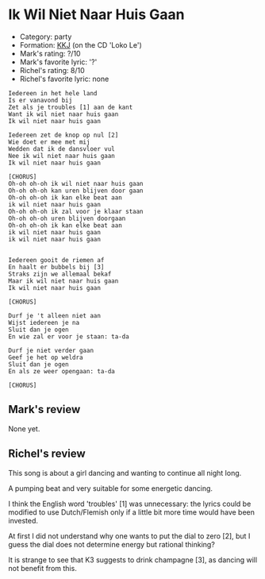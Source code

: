 # Ik Wil Niet Naar Huis Gaan

 * Category: party
 * Formation: [KKJ](Kkj.md) (on the CD 'Loko Le')
 * Mark's rating: ?/10
 * Mark's  favorite lyric: '?'
 * Richel's rating: 8/10
 * Richel's favorite lyric: none

```
Iedereen in het hele land
Is er vanavond bij
Zet als je troubles [1] aan de kant
Want ik wil niet naar huis gaan
Ik wil niet naar huis gaan

Iedereen zet de knop op nul [2]
Wie doet er mee met mij
Wedden dat ik de dansvloer vul
Nee ik wil niet naar huis gaan
Ik wil niet naar huis gaan

[CHORUS]
Oh-oh oh-oh ik wil niet naar huis gaan
Oh-oh oh-oh kan uren blijven door gaan
Oh-oh oh-oh ik kan elke beat aan
ik wil niet naar huis gaan
Oh-oh oh-oh ik zal voor je klaar staan
Oh-oh oh-oh uren blijven doorgaan
Oh-oh oh-oh ik kan elke beat aan
ik wil niet naar huis gaan
ik wil niet naar huis gaan


Iedereen gooit de riemen af
En haalt er bubbels bij [3]
Straks zijn we allemaal bekaf
Maar ik wil niet naar huis gaan
Ik wil niet naar huis gaan

[CHORUS]

Durf je 't alleen niet aan
Wijst iedereen je na
Sluit dan je ogen
En wie zal er voor je staan: ta-da

Durf je niet verder gaan
Geef je het op weldra
Sluit dan je ogen
En als ze weer opengaan: ta-da

[CHORUS]
```

## Mark's review

None yet.

## Richel's review

This song is about a girl dancing and wanting to continue all night long.

A pumping beat and very suitable for some energetic dancing. 

I think the English word 'troubles' [1] was unnecessary: 
the lyrics could be modified to use Dutch/Flemish only if a little bit more time would have been invested. 

At first I did not understand why one wants to put the dial to zero [2], 
but I guess the dial does not determine energy but rational thinking? 

It is strange to see that K3 suggests to drink champagne [3], as dancing will not benefit from this.